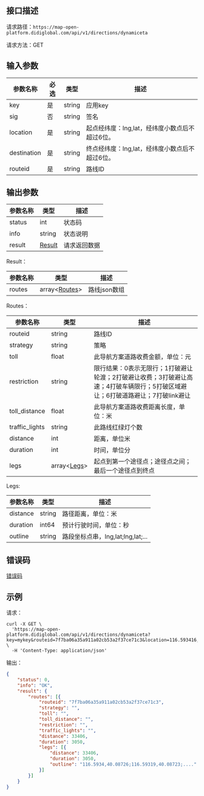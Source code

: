## 接口描述
请求路径：`https://map-open-platform.didiglobal.com/api/v1/directions/dynamiceta`

请求方法：GET
## 输入参数
|参数名称 | 必选 | 类型 | 描述|
|--------|-----|-----|-----|
| key | 是 | string | 应用key |
| sig | 否 | string | 签名 |
|location| 是 | string      |起点经纬度：lng,lat，经纬度小数点后不超过6位。   |
|destination | 是 | string|终点经纬度：lng,lat，经纬度小数点后不超过6位。   |
|routeid     | 是 | string      |路线ID|

## 输出参数
|参数名称  | 类型 | 描述|
|--------|-----|-----|
|status | int  |状态码 |
|info|string|状态说明	|
|result | [Result](#Result)|请求返回数据 |

<span id="Result"></span>
Result：

|参数名称  | 类型 | 描述 |
|--------|-----|-----|
|routes | array<[Routes](#Routes)> | 路线json数组|

<span id="Routes"></span>
Routes：

|参数名称  | 类型 | 描述 |
|--------|-----|-----|
|routeid   | string  |路线ID     |
|strategy   | string  |策略     |
|toll  | float  |此导航方案道路收费金额，单位：元 |
|restriction  | string  |限行结果：0表示无限行；1打破避让轮渡；2打破避让收费；3打破避让高速；4打破车辆限行；5打破区域避让；6打破道路避让；7打破link避让 |
|toll_distance  | float  |此导航方案道路收费距离长度，单位：米    |
|traffic_lights  | string    |此路线红绿灯个数     |
|distance  | int    |距离，单位米     |
|duration  | int    |时间，单位分     |
|legs   | array<[Legs](#Legs)>  |起点到第一个途径点；途径点之间；最后一个途径点到终点     |

<span id="Legs"></span>
Legs:

|参数名称  | 类型 | 描述 |
|--------|-----|-----|
|distance   | string  |路径距离，单位：米   |
|duration     | int64  |预计行驶时间，单位：秒 |
|outline   | string  | 路段坐标点串，lng,lat;lng,lat;...   |


## 错误码
[错误码](/static/docs-content/apimarket-docs/错误码.md#errorCode)

## 示例

请求：
``` shell
curl -X GET \
  'https://map-open-platform.didiglobal.com/api/v1/directions/dynamiceta?key=mykey&routeid=7f7ba06a35a911a02cb53a2f37ce71c3&location=116.593416,40.088262&destination=116.331254,40.061761' \
  -H 'Content-Type: application/json'
```
输出：
``` json
{
	"status": 0,
	"info": "OK",
	"result": {
		"routes": [{
			"routeid": "7f7ba06a35a911a02cb53a2f37ce71c3",
			"strategy": "",
			"toll": "",
			"toll_distance": "",
			"restriction": "",
			"traffic_lights": "",
			"distance": 33406,
			"duration": 3050,
			"legs": [{
				"distance": 33406,
				"duration": 3050,
				"outline": "116.5934,40.08726;116.59319,40.08723;...."
			}]
		}]
	}
}
```
